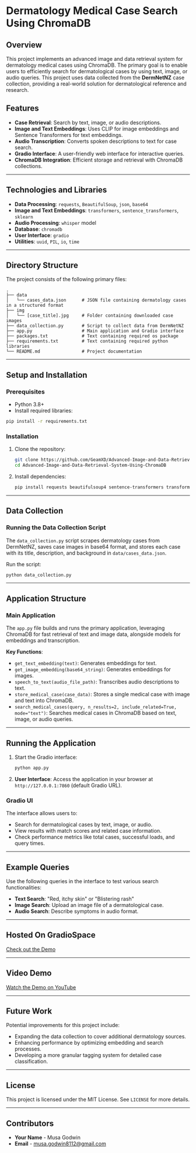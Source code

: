 # Dermatology Medical Case Search Using ChromaDB

## Overview
This project implements an advanced image and data retrieval system for dermatology medical cases using ChromaDB. The primary goal is to enable users to efficiently search for dermatological cases by using text, image, or audio queries. This project uses data collected from the **DermNetNZ** case collection, providing a real-world solution for dermatological reference and research.

## Features
- **Case Retrieval**: Search by text, image, or audio descriptions.
- **Image and Text Embeddings**: Uses CLIP for image embeddings and Sentence Transformers for text embeddings.
- **Audio Transcription**: Converts spoken descriptions to text for case search.
- **Gradio Interface**: A user-friendly web interface for interactive queries.
- **ChromaDB Integration**: Efficient storage and retrieval with ChromaDB collections.

---

## Technologies and Libraries

- **Data Processing**: `requests`, `BeautifulSoup`, `json`, `base64`
- **Image and Text Embeddings**: `transformers`, `sentence_transformers`, `sklearn`
- **Audio Processing**: `whisper` model
- **Database**: `chromadb`
- **User Interface**: `gradio`
- **Utilities**: `uuid`, `PIL`, `io`, `time`

---

## Directory Structure
The project consists of the following primary files:

```plaintext
.
├── data
│   └── cases_data.json      # JSON file containing dermatology cases in a structured format
├── img
│   └── [case_title].jpg     # Folder containing downloaded case images
├── data_collection.py       # Script to collect data from DermNetNZ
├── app.py                   # Main application and Gradio interface
├── packages.txt             # Text containing required os package
├── requirements.txt         # Text containing required python libraries
└── README.md                # Project documentation
```

---

## Setup and Installation

### Prerequisites
- Python 3.8+
- Install required libraries:
```bash
pip install -r requirements.txt
```

### Installation

1. Clone the repository:
   ```bash
   git clone https://github.com/GeamXD/Advanced-Image-and-Data-Retrieval-System-Using-ChromaDB.git
   cd Advanced-Image-and-Data-Retrieval-System-Using-ChromaDB
   ```

2. Install dependencies:
   ```bash
   pip install requests beautifulsoup4 sentence-transformers transformers chromadb gradio
   ```

---

## Data Collection

### Running the Data Collection Script
The `data_collection.py` script scrapes dermatology cases from DermNetNZ, saves case images in base64 format, and stores each case with its title, description, and background in `data/cases_data.json`.

Run the script:
```bash
python data_collection.py
```

---

## Application Structure

### Main Application
The `app.py` file builds and runs the primary application, leveraging ChromaDB for fast retrieval of text and image data, alongside models for embeddings and transcription.

**Key Functions**:
- `get_text_embedding(text)`: Generates embeddings for text.
- `get_image_embedding(base64_string)`: Generates embeddings for images.
- `speech_to_text(audio_file_path)`: Transcribes audio descriptions to text.
- `store_medical_case(case_data)`: Stores a single medical case with image and text into ChromaDB.
- `search_medical_cases(query, n_results=2, include_related=True, mode="text")`: Searches medical cases in ChromaDB based on text, image, or audio queries.

---

## Running the Application

1. Start the Gradio interface:
   ```bash
   python app.py
   ```
2. **User Interface**: Access the application in your browser at `http://127.0.0.1:7860` (default Gradio URL).

### Gradio UI
The interface allows users to:
- Search for dermatological cases by text, image, or audio.
- View results with match scores and related case information.
- Check performance metrics like total cases, successful loads, and query times.

---

## Example Queries
Use the following queries in the interface to test various search functionalities:
- **Text Search**: "Red, itchy skin" or "Blistering rash"
- **Image Search**: Upload an image file of a dermatological case.
- **Audio Search**: Describe symptoms in audio format.

---
## Hosted On GradioSpace
[Check out the Demo](https://huggingface.co/spaces/geamxd/Dermatology-Case)

---

## Video Demo
[Watch the Demo on YouTube](??)


---


## Future Work
Potential improvements for this project include:
- Expanding the data collection to cover additional dermatology sources.
- Enhancing performance by optimizing embedding and search processes.
- Developing a more granular tagging system for detailed case classification.

---

## License
This project is licensed under the MIT License. See `LICENSE` for more details.

---

## Contributors
- **Your Name** - Musa Godwin
- **Email** - musa.godwin8112@gmail.com